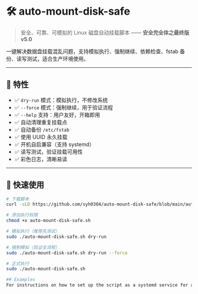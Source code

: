 # 🛠️ auto-mount-disk-safe

> 安全、可靠、可模拟的 Linux 磁盘自动挂载脚本 —— **安全完全体之最终版 v5.0**

一键解决数据盘挂载混乱问题，支持模拟执行、强制继续、依赖检查、fstab 备份、读写测试，适合生产环境使用。

---

## 🌟 特性

- ✅ `dry-run` 模式：模拟执行，不修改系统
- ✅ `--force` 模式：强制继续，用于验证流程
- ✅ `--help` 支持：用户友好，开箱即用
- ✅ 自动清理重复挂载点
- ✅ 自动备份 `/etc/fstab`
- ✅ 使用 UUID 永久挂载
- ✅ 开机自启兼容（支持 systemd）
- ✅ 读写测试，验证挂载可用性
- ✅ 彩色日志，清晰易读

---

## 🚀 快速使用

```bash
# 下载脚本
curl -sLO https://github.com/syh0304/auto-mount-disk-safe/blob/main/auto-mount-disk-safe.sh

# 添加执行权限
chmod +x auto-mount-disk-safe.sh

# 模拟执行（推荐先测试）
sudo ./auto-mount-disk-safe.sh dry-run

# 强制模拟（验证全流程）
sudo ./auto-mount-disk-safe.sh dry-run --force

# 正式执行
sudo ./auto-mount-disk-safe.sh

## Examples
For instructions on how to set up the script as a systemd service for automatic disk mounting at startup, see [systemd-service.md](examples/systemd-service.md).
